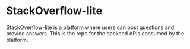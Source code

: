# StackOverflow-lite

[StackOverflow-lite](https://tirgei.github.io/stack-overflow-lite/UI) is a platform where users can post questions and provide answers. This is the repo for the backend APIs consumed by the platform.